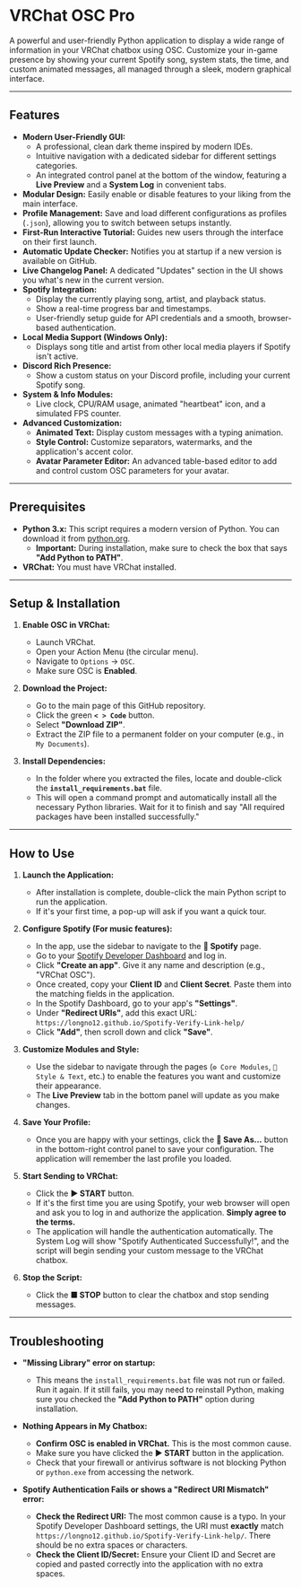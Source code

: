 # VRChat OSC Pro

A powerful and user-friendly Python application to display a wide range of information in your VRChat chatbox using OSC. Customize your in-game presence by showing your current Spotify song, system stats, the time, and custom animated messages, all managed through a sleek, modern graphical interface.

---

## Features

-   **Modern User-Friendly GUI:**
    -   A professional, clean dark theme inspired by modern IDEs.
    -   Intuitive navigation with a dedicated sidebar for different settings categories.
    -   An integrated control panel at the bottom of the window, featuring a **Live Preview** and a **System Log** in convenient tabs.
-   **Modular Design:** Easily enable or disable features to your liking from the main interface.
-   **Profile Management:** Save and load different configurations as profiles (`.json`), allowing you to switch between setups instantly.
-   **First-Run Interactive Tutorial:** Guides new users through the interface on their first launch.
-   **Automatic Update Checker:** Notifies you at startup if a new version is available on GitHub.
-   **Live Changelog Panel:** A dedicated "Updates" section in the UI shows you what's new in the current version.
-   **Spotify Integration:**
    -   Display the currently playing song, artist, and playback status.
    -   Show a real-time progress bar and timestamps.
    -   User-friendly setup guide for API credentials and a smooth, browser-based authentication.
-   **Local Media Support (Windows Only):**
    -   Displays song title and artist from other local media players if Spotify isn't active.
-   **Discord Rich Presence:**
    -   Show a custom status on your Discord profile, including your current Spotify song.
-   **System & Info Modules:**
    -   Live clock, CPU/RAM usage, animated "heartbeat" icon, and a simulated FPS counter.
-   **Advanced Customization:**
    -   **Animated Text:** Display custom messages with a typing animation.
    -   **Style Control:** Customize separators, watermarks, and the application's accent color.
    -   **Avatar Parameter Editor:** An advanced table-based editor to add and control custom OSC parameters for your avatar.

---

## Prerequisites

-   **Python 3.x:** This script requires a modern version of Python. You can download it from [python.org](https://www.python.org/downloads/).
    -   **Important:** During installation, make sure to check the box that says **"Add Python to PATH"**.
-   **VRChat:** You must have VRChat installed.

---

## Setup & Installation

1.  **Enable OSC in VRChat:**
    -   Launch VRChat.
    -   Open your Action Menu (the circular menu).
    -   Navigate to `Options` -> `OSC`.
    -   Make sure OSC is **Enabled**.

2.  **Download the Project:**
    -   Go to the main page of this GitHub repository.
    -   Click the green **`< > Code`** button.
    -   Select **"Download ZIP"**.
    -   Extract the ZIP file to a permanent folder on your computer (e.g., in `My Documents`).

3.  **Install Dependencies:**
    -   In the folder where you extracted the files, locate and double-click the **`install_requirements.bat`** file.
    -   This will open a command prompt and automatically install all the necessary Python libraries. Wait for it to finish and say "All required packages have been installed successfully."

---

## How to Use

1.  **Launch the Application:**
    -   After installation is complete, double-click the main Python script to run the application.
    -   If it's your first time, a pop-up will ask if you want a quick tour.

2.  **Configure Spotify (For music features):**
    -   In the app, use the sidebar to navigate to the **🎵 Spotify** page.
    -   Go to your [Spotify Developer Dashboard](https://developer.spotify.com/dashboard) and log in.
    -   Click **"Create an app"**. Give it any name and description (e.g., "VRChat OSC").
    -   Once created, copy your **Client ID** and **Client Secret**. Paste them into the matching fields in the application.
    -   In the Spotify Dashboard, go to your app's **"Settings"**.
    -   Under **"Redirect URIs"**, add this exact URL: `https://longno12.github.io/Spotify-Verify-Link-help/`
    -   Click **"Add"**, then scroll down and click **"Save"**.

3.  **Customize Modules and Style:**
    -   Use the sidebar to navigate through the pages (`⚙️ Core Modules`, `🎨 Style & Text`, etc.) to enable the features you want and customize their appearance.
    -   The **Live Preview** tab in the bottom panel will update as you make changes.

4.  **Save Your Profile:**
    -   Once you are happy with your settings, click the **💾 Save As...** button in the bottom-right control panel to save your configuration. The application will remember the last profile you loaded.

5.  **Start Sending to VRChat:**
    -   Click the **▶ START** button.
    -   If it's the first time you are using Spotify, your web browser will open and ask you to log in and authorize the application. **Simply agree to the terms.**
    -   The application will handle the authentication automatically. The System Log will show "Spotify Authenticated Successfully!", and the script will begin sending your custom message to the VRChat chatbox.

6.  **Stop the Script:**
    -   Click the **■ STOP** button to clear the chatbox and stop sending messages.

---

## Troubleshooting

-   **"Missing Library" error on startup:**
    -   This means the `install_requirements.bat` file was not run or failed. Run it again. If it still fails, you may need to reinstall Python, making sure you checked the **"Add Python to PATH"** option during installation.

-   **Nothing Appears in My Chatbox:**
    -   **Confirm OSC is enabled in VRChat.** This is the most common cause.
    -   Make sure you have clicked the **▶ START** button in the application.
    -   Check that your firewall or antivirus software is not blocking Python or `python.exe` from accessing the network.

-   **Spotify Authentication Fails or shows a "Redirect URI Mismatch" error:**
    -   **Check the Redirect URI:** The most common cause is a typo. In your Spotify Developer Dashboard settings, the URI must **exactly** match `https://longno12.github.io/Spotify-Verify-Link-help/`. There should be no extra spaces or characters.
    -   **Check the Client ID/Secret:** Ensure your Client ID and Secret are copied and pasted correctly into the application with no extra spaces.
